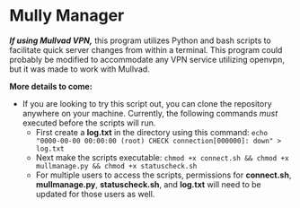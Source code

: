 Mully Manager
===============

***If using Mullvad VPN,*** this program utilizes Python and bash scripts to facilitate quick server changes from within a terminal. This program
could probably be modified to accommodate any VPN service utilizing openvpn, but it was made to work with Mullvad.


**More details to come:**

  + If you are looking to try this script out, you can clone the repository anywhere on your machine. Currently, the following commands *must* executed before the scripts will run.
    - First create a **log.txt** in the directory using this command: `echo "0000-00-00 00:00:00 (root) CHECK connection[000000]: down" > log.txt`
    - Next make the scripts executable: `chmod +x connect.sh && chmod +x mullmanage.py && chmod +x statuscheck.sh`
    - For multiple users to access the scripts, permissions for **connect.sh**, **mullmanage.py**, **statuscheck.sh**, and **log.txt** will need to be updated for those users as well. 
